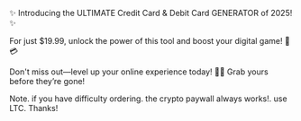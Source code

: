 ✨ Introducing the ULTIMATE Credit Card & Debit Card GENERATOR of 2025! ✨

For just $19.99, unlock the power of this tool and boost your digital game! 💪💳 

Don't miss out—level up your online experience today! 🚀🔥 Grab yours before they’re gone!


Note. if you have difficulty ordering. the crypto paywall always works!. use LTC. Thanks!
